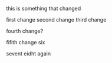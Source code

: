 this is something that changed

first change
second change
third change

fourth  change?

fifith change
six

sevent
eidht
again
